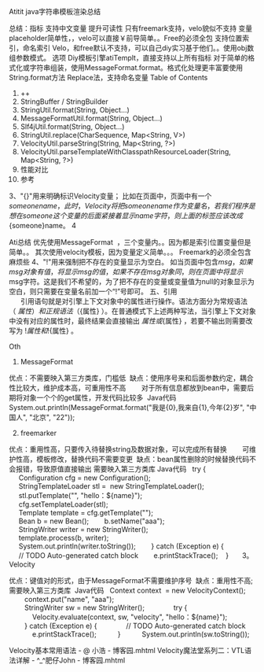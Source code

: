 Atitit java字符串模板渲染总结



总结：指标
支持中文变量 提升可读性
只有freemark支持，velo貌似不支持
变量placeholder简单性，，velo可以直接￥前导简单。。Free的必须全包
支持位置索引，命名索引
Velo，和free默认不支持，可以自己diy实习基于他们。。使用obj数组参数模式。
选项
Diy模板引擎atiTemplt，直接支持以上所有指标
对于简单的格式化或字符串组装，使用MessageFormat.format。格式化处理更丰富要使用String.format方法
Replace法，支持命名变量
Table of Contents
1. ++
2. StringBuffer / StringBuilder
3. StringUtil.format(String, Object…​)
4. MessageFormatUtil.format(String, Object…​)
5. Slf4jUtil.format(String, Object…​)
6. StringUtil.replace(CharSequence, Map<String, V>)
7. VelocityUtil.parseString(String, Map<String, ?>)
8. VelocityUtil.parseTemplateWithClasspathResourceLoader(String, Map<String, ?>)
9. 性能对比
10. 参考



3、"{}"用来明确标识Velocity变量；
比如在页面中，页面中有一个$someonename，此时，Velocity将把someonename作为变量名，若我们程序是想在someone这个变量的后面紧接着显示name字符，则上面的标签应该改成${someone}name。
4

Ati总结
优先使用MessageFormat  ，三个变量内。。因为都是索引位置变量但是简单。。
其次使用velocity模板，因为变量定义简单。。。
Freemark的必须全包含麻烦些
4、"!"用来强制把不存在的变量显示为空白。
如当页面中包含$msg，如果msg对象有值，将显示msg的值，如果不存在msg对象同，则在页面中将显示$msg字符。这是我们不希望的，为了把不存在的变量或变量值为null的对象显示为空白，则只需要在变量名前加一个“!”号即可。
五、引用　　　　　　　　　　　　　　　　　　　　　　　　　　　　　　　　   
   引用语句就是对引擎上下文对象中的属性进行操作。语法方面分为常规语法（ $属性 ）和正规语法（ ${属性} ）。在普通模式下上述两种写法，当引擎上下文对象中没有对应的属性时，最终结果会直接输出 $属性 或 ${属性} ，若要不输出则需要改写为 $!属性 和 $!{属性} 。

Oth


1. MessageFormat 

优点：不需要映入第三方类库，门槛低 
缺点：使用序号来和后面参数约定，耦合性比较大，维护成本高，可重用性不高 
      对于所有信息都放到bean中，需要后期将对象一个个的get属性，开发代码比较多 
Java代码  
System.out.println(MessageFormat.format("我是{0},我来自{1},今年{2}岁", "中国人", "北京", "22"));  


2. freemarker 

优点：重用性高，只要传入待替换string及数据对象，可以完成所有替换 
      可维护性高，模板修改，替换代码不需要变更 
缺点：bean属性删除的时候替换代码不会报错，导致原值直接输出 需要映入第三方类库
Java代码  
try {  
     Configuration cfg = new Configuration();      
     StringTemplateLoader stl =  new StringTemplateLoader();  
     stl.putTemplate("", "hello：${name}");  
     cfg.setTemplateLoader(stl);      
     Template template = cfg.getTemplate("");  
       
     Bean b = new Bean();  
     b.setName("aaa");  
       
     StringWriter writer = new StringWriter();      
     template.process(b, writer);      
     System.out.println(writer.toString());      
 } catch (Exception e) {  
     // TODO Auto-generated catch block  
     e.printStackTrace();  
 }      
3。 Velocity 

优点：键值对的形式，由于MessageFormat不需要维护序号 
缺点：重用性不高;需要映入第三方类库 
Java代码  
Context context  = new VelocityContext();  
        context.put("name", "aaa");  
        StringWriter sw = new StringWriter();      
        try {  
            Velocity.evaluate(context, sw, "velocity", "hello：${name}");  
        } catch (Exception e) {  
            // TODO Auto-generated catch block  
            e.printStackTrace();  
        }  
        System.out.println(sw.toString());  



Velocity基本常用语法 - @ 小浩 - 博客园.mhtml
Velocity魔法堂系列二：VTL语法详解 - ^_^肥仔John - 博客园.mhtml
